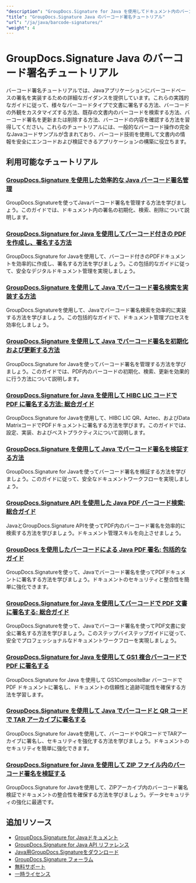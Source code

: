 ```yaml
---
"description": "GroupDocs.Signature for Java を使用してドキュメント内のバーコード署名を追加、検索、検証、管理するためのステップバイステップのチュートリアル。"
"title": "GroupDocs.Signature Java のバーコード署名チュートリアル"
"url": "/ja/java/barcode-signatures/"
"weight": 4
---
```


# GroupDocs.Signature Java のバーコード署名チュートリアル

バーコード署名チュートリアルでは、Javaアプリケーションにバーコードベースの署名を実装するための詳細なガイダンスを提供しています。これらの実践的なガイドに従って、様々なバーコードタイプで文書に署名する方法、バーコードの外観をカスタマイズする方法、既存の文書内のバーコードを検索する方法、バーコード署名を更新または削除する方法、バーコードの内容を確認する方法を習得してください。これらのチュートリアルには、一般的なバーコード操作の完全なJavaコードサンプルが含まれており、バーコード技術を使用して文書内の情報を安全にエンコードおよび検証できるアプリケーションの構築に役立ちます。

## 利用可能なチュートリアル

### [GroupDocs.Signature を使用した効率的な Java バーコード署名管理](./java-barcode-signature-management-groupdocs-signature/)
GroupDocs.Signatureを使ってJavaバーコード署名を管理する方法を学びましょう。このガイドでは、ドキュメント内の署名の初期化、検索、削除について説明します。

### [GroupDocs.Signature for Java を使用してバーコード付きの PDF を作成し、署名する方法](./create-sign-pdfs-groupdocs-barcode-java/)
GroupDocs.Signature for Javaを使用して、バーコード付きのPDFドキュメントを効率的に作成し、署名する方法を学びましょう。この包括的なガイドに従って、安全なデジタルドキュメント管理を実現しましょう。

### [GroupDocs.Signature を使用して Java でバーコード署名検索を実装する方法](./implement-barcode-signature-search-groupdocs-signature-java/)
GroupDocs.Signatureを使用して、Javaでバーコード署名検索を効率的に実装する方法を学びましょう。この包括的なガイドで、ドキュメント管理プロセスを効率化しましょう。

### [GroupDocs.Signature を使用して Java でバーコード署名を初期化および更新する方法](./java-groupdocs-signature-barcode-initialize-update/)
GroupDocs.Signature for Javaを使ってバーコード署名を管理する方法を学びましょう。このガイドでは、PDF内のバーコードの初期化、検索、更新を効果的に行う方法について説明します。

### [GroupDocs.Signature for Java を使用して HIBC LIC コードで PDF に署名する方法: 総合ガイド](./sign-pdfs-hibc-lic-codes-groupdocs-java/)
GroupDocs.Signature for Javaを使用して、HIBC LIC QR、Aztec、およびData MatrixコードでPDFドキュメントに署名する方法を学びます。このガイドでは、設定、実装、およびベストプラクティスについて説明します。

### [GroupDocs.Signature を使用して Java でバーコード署名を検証する方法](./verify-barcode-signatures-groupdocs-signature-java/)
GroupDocs.Signature for Javaを使ってバーコード署名を検証する方法を学びましょう。このガイドに従って、安全なドキュメントワークフローを実現しましょう。

### [GroupDocs.Signature API を使用した Java PDF バーコード検索: 総合ガイド](./java-pdf-barcode-search-groupdocs-signature-api/)
JavaとGroupDocs.Signature APIを使ってPDF内のバーコード署名を効率的に検索する方法を学びましょう。ドキュメント管理スキルを向上させましょう。

### [GroupDocs を使用したバーコードによる Java PDF 署名: 包括的なガイド](./java-pdf-signing-barcode-groupdocs/)
GroupDocs.Signatureを使って、Javaでバーコード署名を使ってPDFドキュメントに署名する方法を学びましょう。ドキュメントのセキュリティと整合性を簡単に強化できます。

### [GroupDocs.Signature for Java を使用してバーコードで PDF 文書に署名する: 総合ガイド](./sign-pdf-barcode-groupdocs-signature-java/)
GroupDocs.Signatureを使って、Javaでバーコード署名を使ってPDF文書に安全に署名する方法を学びましょう。このステップバイステップガイドに従って、安全でプロフェッショナルなドキュメントワークフローを実現しましょう。

### [GroupDocs.Signature for Java を使用して GS1 複合バーコードで PDF に署名する](./sign-pdf-gs1compositebar-barcode-groupdocs-signature-java/)
GroupDocs.Signature for Java を使用して GS1CompositeBar バーコードで PDF ドキュメントに署名し、ドキュメントの信頼性と追跡可能性を確保する方法を学習します。

### [GroupDocs.Signature を使用して Java でバーコードと QR コードで TAR アーカイブに署名する](./sign-tar-archives-barcode-qr-code-java/)
GroupDocs.Signature for Javaを使用して、バーコードやQRコードでTARアーカイブに署名し、セキュリティを強化する方法を学びましょう。ドキュメントのセキュリティを簡単に強化できます。

### [GroupDocs.Signature for Java を使用して ZIP ファイル内のバーコード署名を検証する](./verify-barcode-signatures-zip-groupdocs-signature-java/)
GroupDocs.Signature for Javaを使用して、ZIPアーカイブ内のバーコード署名検証でドキュメントの整合性を確保する方法を学びましょう。データセキュリティの強化に最適です。

## 追加リソース

- [GroupDocs.Signature for Javaドキュメント](https://docs.groupdocs.com/signature/java/)
- [GroupDocs.Signature for Java API リファレンス](https://reference.groupdocs.com/signature/java/)
- [Java用GroupDocs.Signatureをダウンロード](https://releases.groupdocs.com/signature/java/)
- [GroupDocs.Signature フォーラム](https://forum.groupdocs.com/c/signature)
- [無料サポート](https://forum.groupdocs.com/)
- [一時ライセンス](https://purchase.groupdocs.com/temporary-license/)
